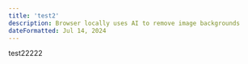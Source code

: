 ```yaml
---
title: 'test2'
description: Browser locally uses AI to remove image backgrounds
dateFormatted: Jul 14, 2024
---
```


test22222